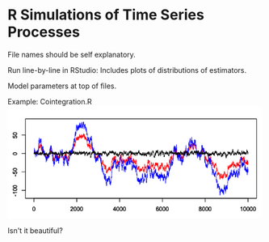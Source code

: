# R Simulations of Time Series Processes

File names should be self explanatory.

Run line-by-line in RStudio: Includes plots of distributions of estimators. 

Model parameters at top of files. 

Example: Cointegration.R
![Cointegration plot](/CointegrationSimulated.png)

Isn't it beautiful?